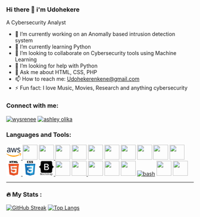 ### Hi there 👋 i'm Udohekere


A Cybersecurity Analyst

- 🔭 I’m currently working on an Anomally based intrusion detection system
- 🌱 I’m currently learning Python
- 👯 I’m looking to collaborate on Cybersecurity tools using Machine Learning
- 🤔 I’m looking for help with Python
- 💬 Ask me about HTML, CSS, PHP
- 📫 How to reach me: Udohekerenkene@gmail.com
- ⚡ Fun fact: I love Music, Movies, Research and anything cybersecurity


<h3 align="left">Connect with me:</h3>
<p align="left">
<a href="https://twitter.com/_Nkene" target="blank"><img align="center" src="https://raw.githubusercontent.com/rahuldkjain/github-profile-readme-generator/master/src/images/icons/Social/twitter.svg" alt="wysrenee" height="30" width="40" /></a>
<a href="inkedin.com/in/udohekere-nkene/" target="blank"><img align="center" src="https://raw.githubusercontent.com/rahuldkjain/github-profile-readme-generator/master/src/images/icons/Social/linked-in-alt.svg" alt="ashley olika" height="30" width="40" /></a>
</p>
<h3 align="left">Languages and Tools:</h3>
<p align="left"> 
<a href="https://aws.amazon.com" target="_blank" rel="noreferrer"><img src="https://raw.githubusercontent.com/devicons/devicon/master/icons/amazonwebservices/amazonwebservices-original-wordmark.svg" width="40" height="40"/> </a>
<a href="https://www.python.org/" target="_blank" rel="noreferrer"> <img src="https://cdn.jsdelivr.net/gh/devicons/devicon/icons/python/python-original-wordmark.svg" width="40" height="40"/></a> 
<a href="https://jupyter.org/" target="_blank" rel="noreferrer"><img src="https://cdn.jsdelivr.net/gh/devicons/devicon/icons/jupyter/jupyter-original-wordmark.svg" width="40" height="40"/>
<a href="https://www.anaconda.com/" target="_blank" rel="noreferrer"><img src="https://cdn.jsdelivr.net/gh/devicons/devicon/icons/anaconda/anaconda-original-wordmark.svg" width="40" height="40" /></a>
<a href="https://numpy.org/" target="_blank" rel="noreferrer"><img src="https://cdn.jsdelivr.net/gh/devicons/devicon/icons/numpy/numpy-original-wordmark.svg" width="40" height="40" /></a>
<a href="https://pandas.pydata.org/" target="_blank" rel="noreferrer"><img src="https://cdn.jsdelivr.net/gh/devicons/devicon/icons/pandas/pandas-original-wordmark.svg" width="40" height="40" /></a>
<a href="https://pytorch.org/" target="_blank" rel="noreferrer"><img src="https://cdn.jsdelivr.net/gh/devicons/devicon/icons/pytorch/pytorch-original.svg" width="40" height="40" /></a>
<a href="https://www.php.net/" target="_blank" rel="noreferrer"><img src="https://cdn.jsdelivr.net/gh/devicons/devicon/icons/php/php-original.svg" width="40" height="40" /></a>
<a href="https://laravel.com/" target="_blank" rel="noreferrer"><img src="https://cdn.jsdelivr.net/gh/devicons/devicon/icons/laravel/laravel-plain-wordmark.svg" width="40" height="40" /></a>
<a href="https://www.mysql.com/" target="_blank" rel="noreferrer"><img src="https://cdn.jsdelivr.net/gh/devicons/devicon/icons/mysql/mysql-original-wordmark.svg" width="40" height="40" /></a>
<a href="https://apache.org/" target="_blank" rel="noreferrer"><img src="https://cdn.jsdelivr.net/gh/devicons/devicon/icons/apache/apache-original.svg" width="40" height="40" />
<a href="https://www.w3.org/html/" target="_blank" rel="noreferrer"> <img src="https://raw.githubusercontent.com/devicons/devicon/master/icons/html5/html5-original-wordmark.svg" alt="html5" width="40" height="40"/> </a>
<a href="https://www.w3schools.com/css/" target="_blank" rel="noreferrer"> <img src="https://raw.githubusercontent.com/devicons/devicon/master/icons/css3/css3-original-wordmark.svg" width="40" height="40"/></a>
<a href="https://getbootstrap.com" target="_blank" rel="noreferrer"> <img src="https://raw.githubusercontent.com/devicons/devicon/master/icons/bootstrap/bootstrap-plain-wordmark.svg" width="40" height="40"/> </a>
<a href="https://www.linux.org/pages/download/" target="_blank" rel="noreferrer"><img src="https://cdn.jsdelivr.net/gh/devicons/devicon/icons/linux/linux-original.svg" width="40" height="40" /></a>
<a href="https://ubuntu.com/" target="_blank" rel="noreferrer"><img src="https://cdn.jsdelivr.net/gh/devicons/devicon/icons/ubuntu/ubuntu-plain-wordmark.svg" width="40" height="40" />
<a href="https://www.debian.org/" target="_blank" rel="noreferrer"><img src="https://cdn.jsdelivr.net/gh/devicons/devicon/icons/debian/debian-plain.svg" width="40" height="40" /></a>
<a href="https://getfedora.org/" target="_blank" rel="noreferrer"><img src="https://cdn.jsdelivr.net/gh/devicons/devicon/icons/fedora/fedora-original.svg" width="40" height="40"/></a>
<a href="https://unix.org/" target="_blank" rel="noreferrer"><img src="https://cdn.jsdelivr.net/gh/devicons/devicon/icons/unix/unix-original.svg" width="40" height="40" /></a>
<a href="https://www.gnu.org/software/bash/" target="_blank" rel="noreferrer"> <img src="https://www.vectorlogo.zone/logos/gnu_bash/gnu_bash-icon.svg" alt="bash" width="40" height="40"/></a>
<a href="https://www.ssh.com/" target="_blank" rel="noreferrer"><img src="https://cdn.jsdelivr.net/gh/devicons/devicon/icons/ssh/ssh-original-wordmark.svg" width="40" height="40" /></a>
<a href="https://git-scm.com/" target="_blank" rel="noreferrer"> <img src="https://www.vectorlogo.zone/logos/git-scm/git-scm-icon.svg" width="40" height="40"/> </a>
 </p>
 
 ---

### :fire: My Stats :
[![GitHub Streak](http://github-readme-streak-stats.herokuapp.com?user=Udohekere&theme=transparent)](https://git.io/streak-stats)
[![Top Langs](https://github-readme-stats.vercel.app/api/top-langs/?username=Udohekere&layout=compact&theme=vision-friendly-dark)](https://github.com/anuraghazra/github-readme-stats)


